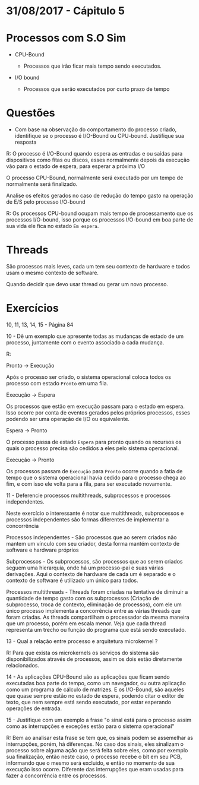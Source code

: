 # 31/08/2017 - Cápitulo 5

# Processos com S.O Sim

* CPU-Bound
    * Processos que irão ficar mais tempo sendo executados.

* I/O bound
    * Processos que serão executados por curto prazo de tempo


# Questões

* Com base na observação do comportamento do processo criado, identifique se o processo é I/O-Bound ou CPU-bound. Justifique sua resposta

R: O processo é I/O-Bound quando espera as entradas e ou saídas para dispositivos como fitas ou discos, esses normalmente depois da execução vão para o estado de espera, para esperar a próxima I/O

O processo CPU-Bound, normalmente será executado por um tempo de normalmente será finalizado.

Analise os efeitos gerados no caso de redução do tempo gasto na operação de E/S pelo processo I/O-bound

R: Os processos CPU-bound ocupam mais tempo de processamento que os processos I/O-bound, isso porque os processos I/O-bound em boa parte de sua vida ele fica no estado <code>Em espera</code>.


# Threads

São processos mais leves, cada um tem seu contexto de hardware e todos usam o mesmo contexto de software.

Quando decidir que devo usar thread ou gerar um novo processo.


# Exercícios

10, 11, 13, 14, 15 - Página 84

10 - Dê um exemplo que apresente todas as mudanças de estado de um processo, juntamente com o evento associado a cada mudança.

R: 

Pronto -> Execução

Após o processo ser criado, o sistema operacional coloca todos os processo com estado <code>Pronto</code> em uma fila.

Execução -> Espera

Os processos que estão em execução passam para o estado em espera. Isso ocorre por conta de eventos gerados pelos próprios processos, esses podendo ser uma operação de I/O ou equivalente.

Espera -> Pronto

O processo passa de estado <code>Espera</code> para pronto quando os recursos os quais o processo precisa são cedidos a eles pelo sistema operacional.

Execução -> Pronto

Os processos passam de <code>Execução</code> para <code>Pronto</code> ocorre quando a fatia de tempo que o sistema operacional havia cedido para o processo chega ao fim, e com isso ele volta para a fila, para ser executado novamente.

11 - Deferencie processos multithreads, subprocessos e processos independentes.

Neste exercício o interessante é notar que multithreads, subprocessos e processos independentes são formas diferentes de implementar a concorrência

Processos independentes - São processos que ao serem criados não mantem um vínculo com seu criador, desta forma mantém contexto de software e hardware próprios

Subprocessos - Os subprocessos, são processos que ao serem criados seguem uma hierarquia, onde há um processo-pai e suas várias derivações. Aqui o contexto de hardware de cada um é separado e o contexto de software é utilizado um único para todos.

Processos multithreads - Threads foram criadas na tentativa de diminuir a quantidade de tempo gasto com os subprocessos (Criação de subprocesso, troca de contexto, eliminação de processos), com ele um único processo implementa a concorrência entre as várias threads que foram criadas.
As threads compartilham o processador da mesma maneira que um processo, porém em escala menor. Veja que cada thread representa um trecho ou função do programa que está sendo executado.

13 - Qual a relação entre processo e arquitetura microkernel ?

R: Para que exista os microkernels os serviços do sistema são disponibilizados através de processos, assim os dois estão diretamente relacionados.

14 - As aplicações CPU-Bound são as aplicações que ficam sendo executadas boa parte do tempo, como um navegador, ou outra aplicação como um programa de cálculo de matrizes. E os I/O-Bound, são aqueles que quase sempre estão no estado de espera, podendo citar o editor de texto, que nem sempre está sendo executado, por estar esperando operações de entrada.

15 - Justifique com um exemplo a frase "o sinal está para o processo assim como as interrupções e exceções estão para o sistema operacional"

R: Bem ao analisar esta frase se tem que, os sinais podem se assemelhar as interrupções, porém, há diferenças. No caso dos sinais, eles sinalizam o processo sobre alguma ação que será feita sobre eles, como por exemplo sua finalização, então neste caso, o processo recebe o bit em seu PCB, informando que o mesmo será excluido, e então no momento de sua execução isso ocorre. Diferente das interrupções que eram usadas para fazer a concorrência entre os processos.   
